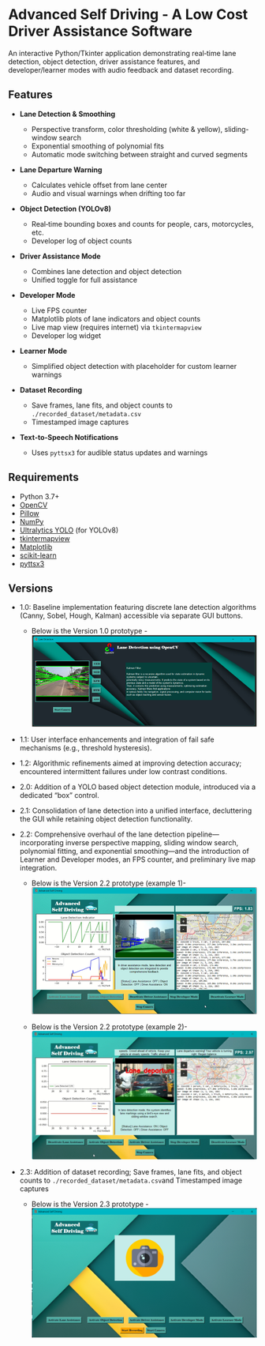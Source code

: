 # Advanced Self Driving - A Low Cost Driver Assistance Software

An interactive Python/Tkinter application demonstrating real‑time lane detection, object detection, driver assistance features, and developer/learner modes with audio feedback and dataset recording.

## Features

- **Lane Detection & Smoothing**  
  - Perspective transform, color thresholding (white & yellow), sliding-window search  
  - Exponential smoothing of polynomial fits  
  - Automatic mode switching between straight and curved segments  

- **Lane Departure Warning**  
  - Calculates vehicle offset from lane center  
  - Audio and visual warnings when drifting too far  

- **Object Detection (YOLOv8)**  
  - Real‑time bounding boxes and counts for people, cars, motorcycles, etc.  
  - Developer log of object counts  

- **Driver Assistance Mode**  
  - Combines lane detection and object detection  
  - Unified toggle for full assistance  

- **Developer Mode**  
  - Live FPS counter  
  - Matplotlib plots of lane indicators and object counts  
  - Live map view (requires internet) via `tkintermapview`  
  - Developer log widget  

- **Learner Mode**  
  - Simplified object detection with placeholder for custom learner warnings  

- **Dataset Recording**  
  - Save frames, lane fits, and object counts to `./recorded_dataset/metadata.csv`  
  - Timestamped image captures  

- **Text‑to‑Speech Notifications**  
  - Uses `pyttsx3` for audible status updates and warnings  

## Requirements

- Python 3.7+  
- [OpenCV](https://pypi.org/project/opencv-python/)  
- [Pillow](https://pypi.org/project/Pillow/)  
- [NumPy](https://pypi.org/project/numpy/)  
- [Ultralytics YOLO](https://pypi.org/project/ultralytics/) (for YOLOv8)  
- [tkintermapview](https://pypi.org/project/tkintermapview/)  
- [Matplotlib](https://pypi.org/project/matplotlib/)  
- [scikit-learn](https://pypi.org/project/scikit-learn/)  
- [pyttsx3](https://pypi.org/project/pyttsx3/)

## Versions

- 1.0: Baseline implementation featuring discrete lane detection algorithms (Canny, Sobel, Hough, Kalman) accessible via separate GUI buttons.

  - Below is the Version 1.0 prototype - 
  ![Version 1.0](<Version 1.0 (Example 1).png>)

- 1.1: User interface enhancements and integration of fail safe mechanisms (e.g., threshold hysteresis).

- 1.2: Algorithmic refinements aimed at improving detection accuracy; encountered intermittent failures under low contrast conditions. 

- 2.0: Addition of a YOLO based object detection module, introduced via a dedicated “box” control.

- 2.1: Consolidation of lane detection into a unified interface, decluttering the GUI while retaining object detection functionality.

- 2.2: Comprehensive overhaul of the lane detection pipeline—incorporating inverse perspective mapping, sliding window search, polynomial fitting, and exponential smoothing—and the introduction of Learner and Developer modes, an FPS counter, and preliminary live map integration.

  - Below is the Version 2.2 prototype (example 1)- 
  ![Version 2.2](<Version 2.2 (Example 1).png>)

  - Below is the Version 2.2 prototype (example 2)- 
  ![Version 2.2](<Version 2.2 (Example 2).png>)

- 2.3: Addition of dataset recording; Save frames, lane fits, and object counts to `./recorded_dataset/metadata.csv`and Timestamped image captures 

  - Below is the Version 2.3 prototype - 
  ![Version 2.3](<Version 2.3 (Example 1).png>)
